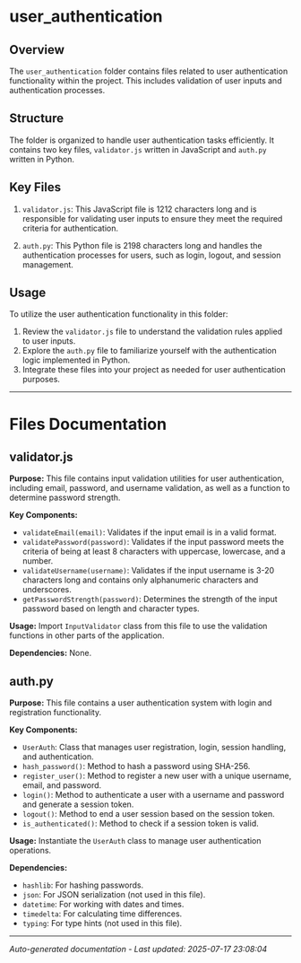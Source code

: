 # user_authentication

## Overview
The `user_authentication` folder contains files related to user authentication functionality within the project. This includes validation of user inputs and authentication processes.

## Structure
The folder is organized to handle user authentication tasks efficiently. It contains two key files, `validator.js` written in JavaScript and `auth.py` written in Python.

## Key Files
1. `validator.js`: This JavaScript file is 1212 characters long and is responsible for validating user inputs to ensure they meet the required criteria for authentication.
   
2. `auth.py`: This Python file is 2198 characters long and handles the authentication processes for users, such as login, logout, and session management.

## Usage
To utilize the user authentication functionality in this folder:
1. Review the `validator.js` file to understand the validation rules applied to user inputs.
2. Explore the `auth.py` file to familiarize yourself with the authentication logic implemented in Python.
3. Integrate these files into your project as needed for user authentication purposes.

---

# Files Documentation

## validator.js

**Purpose:** This file contains input validation utilities for user authentication, including email, password, and username validation, as well as a function to determine password strength.

**Key Components:**
- `validateEmail(email)`: Validates if the input email is in a valid format.
- `validatePassword(password)`: Validates if the input password meets the criteria of being at least 8 characters with uppercase, lowercase, and a number.
- `validateUsername(username)`: Validates if the input username is 3-20 characters long and contains only alphanumeric characters and underscores.
- `getPasswordStrength(password)`: Determines the strength of the input password based on length and character types.

**Usage:** Import `InputValidator` class from this file to use the validation functions in other parts of the application.

**Dependencies:** None.

## auth.py

**Purpose:** This file contains a user authentication system with login and registration functionality.

**Key Components:**
- `UserAuth`: Class that manages user registration, login, session handling, and authentication.
- `hash_password()`: Method to hash a password using SHA-256.
- `register_user()`: Method to register a new user with a unique username, email, and password.
- `login()`: Method to authenticate a user with a username and password and generate a session token.
- `logout()`: Method to end a user session based on the session token.
- `is_authenticated()`: Method to check if a session token is valid.

**Usage:** Instantiate the `UserAuth` class to manage user authentication operations.

**Dependencies:**
- `hashlib`: For hashing passwords.
- `json`: For JSON serialization (not used in this file).
- `datetime`: For working with dates and times.
- `timedelta`: For calculating time differences.
- `typing`: For type hints (not used in this file).

---
*Auto-generated documentation - Last updated: 2025-07-17 23:08:04*
